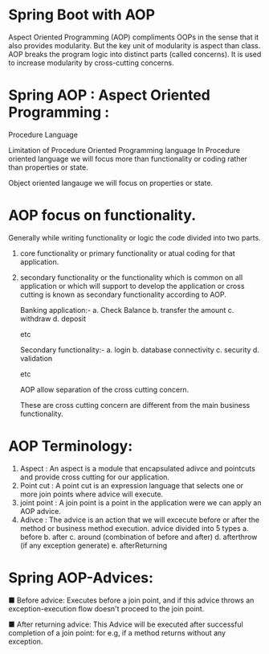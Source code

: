# Spring Boot with AOP
Aspect Oriented Programming (AOP) compliments OOPs in the sense that it also provides modularity. But the key unit of modularity is aspect than class.  AOP breaks the program logic into distinct parts (called concerns). It is used to increase modularity by cross-cutting concerns.

# Spring AOP : Aspect Oriented Programming :

Procedure Language 

Limitation of Procedure Oriented Programming language 
In Procedure oriented language we will focus more than functionality or coding rather 
than properties or state.

Object oriented langauge we will focus on properties or state. 

# AOP focus on functionality. 
Generally while writing functionality or logic the code divided into two parts. 
1. core functionality or primary functionality or atual coding for that application.  
2.  secondary functionality or the functionality which is common on all application or 
which will support to develop the application or cross cutting is known as secondary functionality 
according to AOP. 


	Banking application:- 
	a. Check Balance 
	b. transfer the amount 
	c. withdraw 
	d. deposit 
	
	etc 

	Secondary functionality:-
   	a. login 
	b. database connectivity 
	c. security 
	d. validation 
		
	etc 

	AOP allow separation of the cross cutting concern. 

	These are cross cutting concern are different from the main business functionality. 
	

# AOP Terminology:
1. Aspect : An aspect is a module that encapsulated adivce and pointcuts and provide cross cutting for our application. 
2. Point cut : A point cut is an expression language that selects one or more join points where advice will execute.
3. joint point : A join point is a point in the application were we can apply an AOP advice. 
4. Adivce : The advice is an action that we will excecute before or after the method or business method execution. 
	advice divided into 5 types 
	a. before 
	b. after 
	c. around (combination of before and after)
	d. afterthrow (if any exception generate)
	e. afterReturning

# Spring AOP-Advices:
■ Before advice: Executes before a join point, and if this advice throws an exception-execution flow doesn't proceed to the join point.

■ After returning advice: This Advice will be executed after successful completion of a join point: for e.g, if a method returns without any exception.


	 

